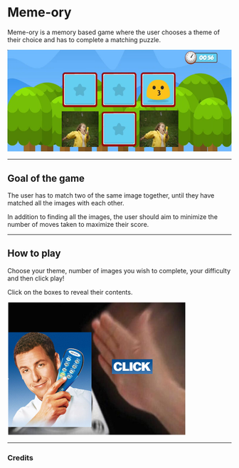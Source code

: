 # Meme-ory

Meme-ory is a memory based game where the user chooses a theme of their choice and has to complete a matching puzzle.

<img src="/images/readmepics/memeory.png" alt="memeorypic" width="680px"/>

---

## Goal of the game

The user has to match two of the same image together, until they have matched all the images with each other.

In addition to finding all the images, the user should aim to minimize the number of moves taken to maximize their score.

---

## How to play

Choose your theme, number of images you wish to complete, your difficulty and then click play!

Click on the boxes to reveal their contents.

<img src="/images/readmepics/click.png" alt="clickpic" width="400px"/>

---

### Credits
